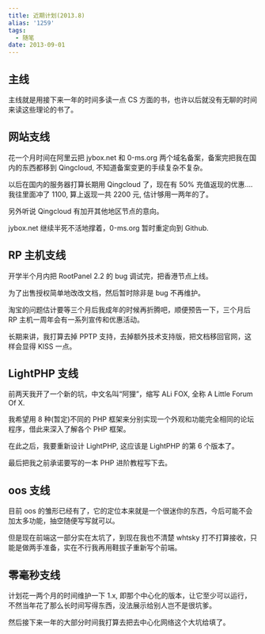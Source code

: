 ```yaml
---
title: 近期计划(2013.8)
alias: '1259'
tags:
  - 随笔
date: 2013-09-01
---
```


## 主线

主线就是用接下来一年的时间多读一点 CS 方面的书，也许以后就没有无聊的时间来读这些理论的书了。

## 网站支线

花一个月时间在阿里云把 jybox.net 和 0-ms.org 两个域名备案，备案完把我在国内的东西都移到 Qingcloud, 不知道备案变更的手续复杂不复杂。

以后在国内的服务器打算长期用 Qingcloud 了，现在有 50% 充值返现的优惠&#8230;.我往里面冲了 1100, 算上返现一共 2200 元, 估计够用一两年的了。

另外听说 Qingcloud 有加开其他地区节点的意向。

jybox.net 继续半死不活地撑着，0-ms.org 暂时重定向到 Github.

## RP 主机支线

开学半个月内把 RootPanel 2.2 的 bug 调试完，把香港节点上线。

为了出售授权简单地改改文档，然后暂时除非是 bug 不再维护。

淘宝的问题估计要等三个月后我成年的时候再折腾吧，顺便预告一下，三个月后 RP 主机一周年会有一系列宣传和优惠活动。

长期来讲，我打算去掉 PPTP 支持，去掉额外技术支持版，把文档移回官网，这样会显得 KISS 一点。

## LightPHP 支线

前两天我开了一个新的坑，中文名叫“阿狸”，缩写 ALi FOX, 全称 A Little Forum Of X.

我希望用 8 种(暂定)不同的 PHP 框架来分别实现一个外观和功能完全相同的论坛程序，借此来深入了解各个 PHP 框架。

在此之后，我要重新设计 LightPHP, 这应该是 LightPHP 的第 6 个版本了。

最后把我之前承诺要写的一本 PHP 进阶教程写下去。

## oos 支线

目前 oos 的雏形已经有了，它的定位本来就是一个很迷你的东西，今后可能不会加太多功能，抽空随便写写就可以。

但是现在前端这一部分实在太坑了，到现在我也不清楚 whtsky 打不打算接收，只能是做两手准备，实在不行我再用鞋拔子重新写个前端。

## 零毫秒支线

计划花一两个月的时间维护一下 1.x, 即那个中心化的版本，让它至少可以运行，不然当年花了那么长时间写得东西，没法展示给别人岂不是很坑爹。

然后接下来一年的大部分时间我打算去把去中心化网络这个大坑给填了。
